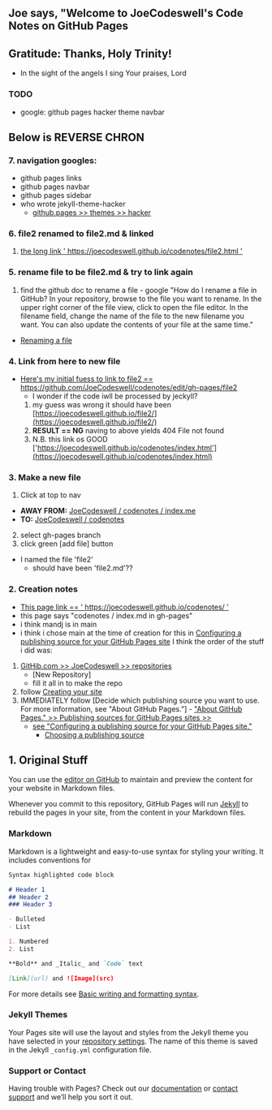 ## Joe says, "Welcome to JoeCodeswell's  Code Notes on GitHub Pages

## Gratitude: Thanks, Holy Trinity!
- In the sight of the angels I sing Your praises, Lord
### TODO
- google: github pages hacker theme navbar

## Below is REVERSE CHRON

### 7. navigation googles: 
- github pages links
- github pages navbar
- github pages sidebar
- who wrote jekyll-theme-hacker
  - [github.pages >> themes >> hacker](https://github.com/pages-themes/hacker)


### 6. file2 renamed to file2.md & linked
1. [the long link ' https://joecodeswell.github.io/codenotes/file2.html '](https://joecodeswell.github.io/codenotes/file2.html)

### 5. rename file to be file2.md & try to link again
1. find the github doc to rename a file - google
"How do I rename a file in GitHub?
In your repository, browse to the file you want to rename. In the upper right corner of the file view, click to open the file editor. In the filename field, change the name of the file to the new filename you want. You can also update the contents of your file at the same time." 
  - [Renaming a file](https://docs.github.com/en/repositories/working-with-files/managing-files/renaming-a-file)

### 4. Link from here to new file 
- [Here's my initial fuess to link to file2 == https://github.com/JoeCodeswell/codenotes/edit/gh-pages/file2 ](https://github.com/JoeCodeswell/codenotes/edit/gh-pages/file2)
  - I wonder if the code iwll be processed by jeckyll?
  1. my guess was wrong it should have been [https://joecodeswell.github.io/file2/](https://joecodeswell.github.io/file2/)
  2. **RESULT == NG**  naving to above yields 404  File not found
  3. N.B. this link os GOOD ['https://joecodeswell.github.io/codenotes/index.html'](https://joecodeswell.github.io/codenotes/index.html)

### 3. Make a new file
1. Click at top to nav 
  - **AWAY FROM:** [JoeCodeswell / codenotes / index.me](https://github.com/JoeCodeswell/codenotes/edit/gh-pages/index.md)
  - **TO:**        [JoeCodeswell / codenotes](https://github.com/JoeCodeswell/codenotes/tree/gh-pages)
2. select gh-pages branch
3. click green [add file] button
  - I named the file 'file2'
    - should have been 'file2.md'?? 

### 2. Creation notes
- [This page link == ' https://joecodeswell.github.io/codenotes/ '](https://joecodeswell.github.io/codenotes/)
- this page says "codenotes / index.md in gh-pages"
- i think mandj is in main 
- i think i chose main at the time of creation for this in [Configuring a publishing source for your GitHub Pages site](https://docs.github.com/en/pages/getting-started-with-github-pages/configuring-a-publishing-source-for-your-github-pages-site)
I think the order of the stuff i did was:
1. [GitHib.com >> JoeCodeswell >> repositories](https://github.com/JoeCodeswell?tab=repositories)  
    - [New Repository]
    - fill it all in to make the repo
2. follow [Creating your site](https://docs.github.com/en/pages/getting-started-with-github-pages/creating-a-github-pages-site#creating-your-site)
  1. IMMEDIATELY follow [Decide which publishing source you want to use. For more information, see "About GitHub Pages."]
    - ["About GitHub Pages." >> Publishing sources for GitHub Pages sites >> ](https://docs.github.com/en/pages/getting-started-with-github-pages/about-github-pages#publishing-sources-for-github-pages-sites)
      - [see "Configuring a publishing source for your GitHub Pages site."](https://docs.github.com/en/pages/getting-started-with-github-pages/configuring-a-publishing-source-for-your-github-pages-site)
        - [Choosing a publishing source](https://docs.github.com/en/pages/getting-started-with-github-pages/configuring-a-publishing-source-for-your-github-pages-site#choosing-a-publishing-source)


## 1. Original Stuff
You can use the [editor on GitHub](https://github.com/JoeCodeswell/codenotes/edit/gh-pages/index.md) to maintain and preview the content for your website in Markdown files.

Whenever you commit to this repository, GitHub Pages will run [Jekyll](https://jekyllrb.com/) to rebuild the pages in your site, from the content in your Markdown files.

### Markdown

Markdown is a lightweight and easy-to-use syntax for styling your writing. It includes conventions for

```markdown
Syntax highlighted code block

# Header 1
## Header 2
### Header 3

- Bulleted
- List

1. Numbered
2. List

**Bold** and _Italic_ and `Code` text

[Link](url) and ![Image](src)
```

For more details see [Basic writing and formatting syntax](https://docs.github.com/en/github/writing-on-github/getting-started-with-writing-and-formatting-on-github/basic-writing-and-formatting-syntax).

### Jekyll Themes

Your Pages site will use the layout and styles from the Jekyll theme you have selected in your [repository settings](https://github.com/JoeCodeswell/codenotes/settings/pages). The name of this theme is saved in the Jekyll `_config.yml` configuration file.

### Support or Contact

Having trouble with Pages? Check out our [documentation](https://docs.github.com/categories/github-pages-basics/) or [contact support](https://support.github.com/contact) and we’ll help you sort it out.
